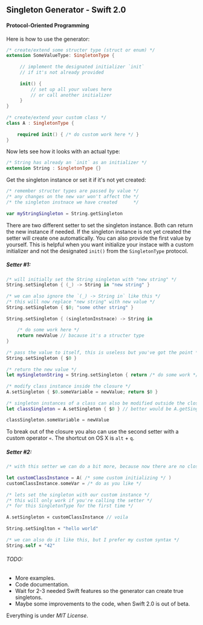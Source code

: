 ## Singleton Generator - Swift 2.0
#### Protocol-Oriented Programming

Here is how to use the generator:

```swift
/* create/extend some structer type (struct or enum) */
extension SomeValueType: SingletonType {
    
     // implement the designated initializer `init`
     // if it's not already provided
         
     init() {
         // set up all your values here 
         // or call another initializer
     }
}
    
/* create/extend your custom class */
class A : SingletonType {
    
    required init() { /* do custom work here */ }
}
```
    
Now lets see how it looks with an actual type:
```swift
/* String has already an `init` as an initializer */
extension String : SingletonType {}
```
    
Get the singleton instance or set it if it's not yet created:
```swift    
/* remember structer types are passed by value */
/* any changes on the new var won't affect the */
/* the singleton instnace we have created      */
    
var myStringSingleton = String.getSingleton
```

There are two different setter to set the singleton instance. Both can return the new instance if needed. If the singleton instance is not yet created the setter will create one automatically. You can also provide the first value by yourself. This is helpful when you want initialize your instace with a custom initializer and not the designated `init()` from the `SingletonType` protocol. 

##### Setter #1:
```swift    
/* will initially set the String singleton with "new string" */
String.setSingleton { (_) -> String in "new string" }
    
/* we can also ignore the `(_) -> String in` like this */
/* this will now replace "new string" with new value */
String.setSingleton { $0; "some other string" }
    
String.setSingleton { (singletonInstnace) -> String in 
    
    /* do some work here */
    return newValue // bacause it's a structer type
}
    
/* pass the value to itself, this is useless but you've got the point */
String.setSingleton { $0 }
    
/* return the new value */
let mySingletonString = String.setSingleton { return /* do some work */ }
    
/* modify class instance inside the closure */
A.setSingleton { $0.someVariable = newValue; return $0 }
    
/* singleton instances of a class can also be modified outside the closure */
let classSingleton = A.setSingleton { $0 } // better would be A.getSingleton
    
classSingleton.someVariable = newValue
```

To break out of the closure you also can use the second setter with a custom operator `«`. The shortcut on OS X is `alt` + `q`.

##### Setter #2:
```swift
/* with this setter we can do a bit more, because now there are no closure in our way */
    
let customClassInstance = A( /* some custom initializing */ )
customClassInstance.someVar = /* do as you like */
    
/* lets set the singleton with our custom instance */
/* this will only work if you're calling the setter */
/* for this SingletonType for the first time */
    
A.setSingleton « customClassInstance // voila
    
String.setSinglton « "hello world"
    
/* we can also do it like this, but I prefer my custom syntax */
String.self « "42"
```

###### TODO:
 - More examples.
 - Code documentation.
 - Wait for 2-3 needed Swift features so the generator can create true singletons.
 - Maybe some improvements to the code, when Swift 2.0 is out of beta. 


Everything is under *MIT License*.
